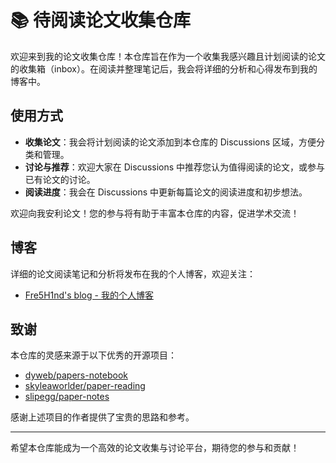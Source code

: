 # 📚 待阅读论文收集仓库

欢迎来到我的论文收集仓库！本仓库旨在作为一个收集我感兴趣且计划阅读的论文的收集箱（inbox）。在阅读并整理笔记后，我会将详细的分析和心得发布到我的博客中。

## 使用方式

- **收集论文**：我会将计划阅读的论文添加到本仓库的 Discussions 区域，方便分类和管理。
- **讨论与推荐**：欢迎大家在 Discussions 中推荐您认为值得阅读的论文，或参与已有论文的讨论。
- **阅读进度**：我会在 Discussions 中更新每篇论文的阅读进度和初步想法。

欢迎向我安利论文！您的参与将有助于丰富本仓库的内容，促进学术交流！

## 博客

详细的论文阅读笔记和分析将发布在我的个人博客，欢迎关注：

- [Fre5H1nd's blog - 我的个人博客](https://freshwlnd.github.io)

## 致谢

本仓库的灵感来源于以下优秀的开源项目：

- [dyweb/papers-notebook](https://github.com/dyweb/papers-notebook)
- [skyleaworlder/paper-reading](https://github.com/skyleaworlder/paper-reading)
- [slipegg/paper-notes](https://github.com/slipegg/paper-notes)

感谢上述项目的作者提供了宝贵的思路和参考。

---

希望本仓库能成为一个高效的论文收集与讨论平台，期待您的参与和贡献！
